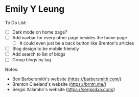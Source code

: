 # Emily Y Leung

To Do List:

- [ ] Dark mode on home page?
- [ ] Add navbar for every other page besides the home page
  - [ ] It could even just be a back button like Brenton's articles
- [ ] Blog design to be mobile friendly
- [ ] Add search to list of blogs
- [ ] Group blogs by tag

Notes:

- Ben Barbersmith's website (https://barbersmith.com/)
- Brenton Cleeland's website (https://brntn.me/)
- Sergio Xalambri's website (https://sergiodxa.com/)
